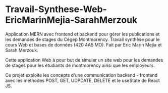 # Travail-Synthese-Web-EricMarinMejia-SarahMerzouk
Application MERN avec frontend et backend pour gérer les publications et les demandes de stages du Cégep Montmorency.
Travail synthèse pour le cours Web et bases de données (420 4A5 MO). Fait par Eric Marin Mejia et Sarah Merzouk.

Cette application Web à pour but de simuler un site web pour les demandes de stages pour les étudiants de montmorency
ainsi que les employeurs.

Ce projet exploite les concepts d'une communication backend - frontend avec les méthodes POST, GET, UDPDATE, DELETE et
le useState de React JS.
